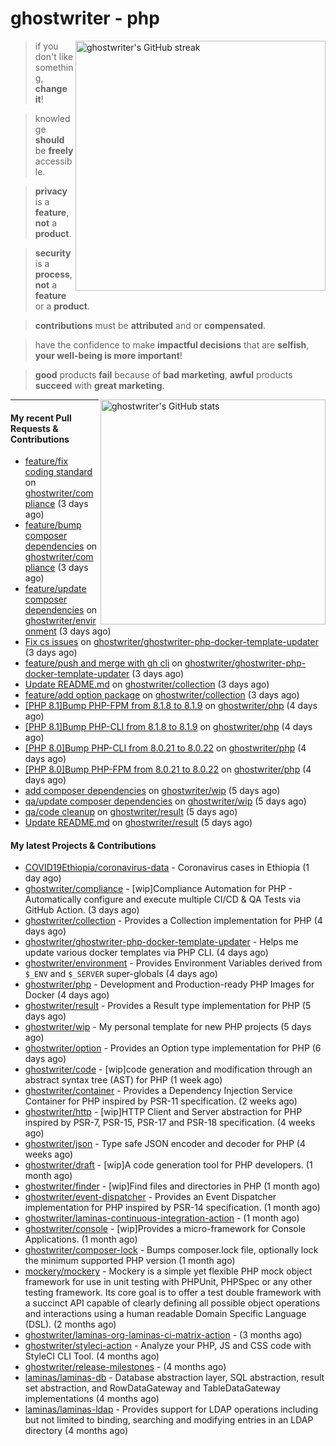 # ghostwriter - php

<img alt="ghostwriter's GitHub streak" width="400px" align="right" src="https://github-readme-streak-stats.herokuapp.com/?cache_seconds=1800&user=ghostwriter">

> if you don't like something, **change it**!

> knowledge **should** be **freely** accessible.

> **privacy** is a **feature**, **not** a **product**.

> **security** is a **process**, **not** a **feature** or a **product**.

> **contributions** must be **attributed** and or **compensated**.

> have the confidence to make **impactful decisions** that are **selfish**, **your well-being is more important**!

> **good** products **fail** because of **bad marketing**, **awful** products **succeed** with **great marketing**.

<img alt="ghostwriter's GitHub stats" width="360px" align="right" src="https://github-readme-stats.vercel.app/api?cache_seconds=1800&username=ghostwriter&show_icons=true&count_private=true&hide_title=true&hide_rank=true&icon_color=333">

---

#### My recent Pull Requests & Contributions

- [feature/fix coding standard](https://github.com/ghostwriter/compliance/pull/15) on [ghostwriter/compliance](https://github.com/ghostwriter/compliance) (3 days ago)
- [feature/bump composer dependencies](https://github.com/ghostwriter/compliance/pull/14) on [ghostwriter/compliance](https://github.com/ghostwriter/compliance) (3 days ago)
- [feature/update composer dependencies](https://github.com/ghostwriter/environment/pull/6) on [ghostwriter/environment](https://github.com/ghostwriter/environment) (3 days ago)
- [Fix cs issues](https://github.com/ghostwriter/ghostwriter-php-docker-template-updater/pull/4) on [ghostwriter/ghostwriter-php-docker-template-updater](https://github.com/ghostwriter/ghostwriter-php-docker-template-updater) (3 days ago)
- [feature/push and merge with gh cli](https://github.com/ghostwriter/ghostwriter-php-docker-template-updater/pull/3) on [ghostwriter/ghostwriter-php-docker-template-updater](https://github.com/ghostwriter/ghostwriter-php-docker-template-updater) (3 days ago)
- [Update README.md](https://github.com/ghostwriter/collection/pull/4) on [ghostwriter/collection](https://github.com/ghostwriter/collection) (3 days ago)
- [feature/add option package](https://github.com/ghostwriter/collection/pull/3) on [ghostwriter/collection](https://github.com/ghostwriter/collection) (3 days ago)
- [[PHP 8.1]Bump PHP-FPM from 8.1.8 to 8.1.9](https://github.com/ghostwriter/php/pull/125) on [ghostwriter/php](https://github.com/ghostwriter/php) (4 days ago)
- [[PHP 8.1]Bump PHP-CLI from 8.1.8 to 8.1.9](https://github.com/ghostwriter/php/pull/124) on [ghostwriter/php](https://github.com/ghostwriter/php) (4 days ago)
- [[PHP 8.0]Bump PHP-CLI from 8.0.21 to 8.0.22](https://github.com/ghostwriter/php/pull/123) on [ghostwriter/php](https://github.com/ghostwriter/php) (4 days ago)
- [[PHP 8.0]Bump PHP-FPM from 8.0.21 to 8.0.22](https://github.com/ghostwriter/php/pull/122) on [ghostwriter/php](https://github.com/ghostwriter/php) (4 days ago)
- [add composer dependencies](https://github.com/ghostwriter/wip/pull/14) on [ghostwriter/wip](https://github.com/ghostwriter/wip) (5 days ago)
- [qa/update composer dependencies](https://github.com/ghostwriter/wip/pull/13) on [ghostwriter/wip](https://github.com/ghostwriter/wip) (5 days ago)
- [qa/code cleanup](https://github.com/ghostwriter/result/pull/6) on [ghostwriter/result](https://github.com/ghostwriter/result) (5 days ago)
- [Update README.md](https://github.com/ghostwriter/result/pull/5) on [ghostwriter/result](https://github.com/ghostwriter/result) (5 days ago)

#### My latest Projects & Contributions

- [COVID19Ethiopia/coronavirus-data](https://github.com/COVID19Ethiopia/coronavirus-data) - Coronavirus cases in Ethiopia (1 day ago)
- [ghostwriter/compliance](https://github.com/ghostwriter/compliance) - [wip]Compliance Automation for PHP - Automatically configure and execute multiple CI/CD &amp; QA Tests via GitHub Action. (3 days ago)
- [ghostwriter/collection](https://github.com/ghostwriter/collection) - Provides a Collection implementation for PHP (4 days ago)
- [ghostwriter/ghostwriter-php-docker-template-updater](https://github.com/ghostwriter/ghostwriter-php-docker-template-updater) - Helps me update various docker templates via PHP CLI. (4 days ago)
- [ghostwriter/environment](https://github.com/ghostwriter/environment) - Provides Environment Variables derived from `$_ENV` and `$_SERVER` super-globals (4 days ago)
- [ghostwriter/php](https://github.com/ghostwriter/php) - Development and Production-ready PHP Images for Docker (4 days ago)
- [ghostwriter/result](https://github.com/ghostwriter/result) - Provides a Result type implementation for PHP (5 days ago)
- [ghostwriter/wip](https://github.com/ghostwriter/wip) - My personal template for new PHP projects (5 days ago)
- [ghostwriter/option](https://github.com/ghostwriter/option) - Provides an Option type implementation for PHP (6 days ago)
- [ghostwriter/code](https://github.com/ghostwriter/code) - [wip]code generation and modification through an abstract syntax tree (AST) for PHP (1 week ago)
- [ghostwriter/container](https://github.com/ghostwriter/container) - Provides a Dependency Injection Service Container for PHP inspired by PSR-11 specification. (2 weeks ago)
- [ghostwriter/http](https://github.com/ghostwriter/http) - [wip]HTTP Client and Server abstraction for PHP inspired by PSR-7, PSR-15, PSR-17 and PSR-18 specification. (4 weeks ago)
- [ghostwriter/json](https://github.com/ghostwriter/json) - Type safe JSON encoder and decoder for PHP (4 weeks ago)
- [ghostwriter/draft](https://github.com/ghostwriter/draft) - [wip]A code generation tool for PHP developers. (1 month ago)
- [ghostwriter/finder](https://github.com/ghostwriter/finder) - [wip]Find files and directories in PHP (1 month ago)
- [ghostwriter/event-dispatcher](https://github.com/ghostwriter/event-dispatcher) - Provides an Event Dispatcher implementation for PHP inspired by PSR-14 specification. (1 month ago)
- [ghostwriter/laminas-continuous-integration-action](https://github.com/ghostwriter/laminas-continuous-integration-action) -  (1 month ago)
- [ghostwriter/console](https://github.com/ghostwriter/console) - [wip]Provides a micro-framework for Console Applications. (1 month ago)
- [ghostwriter/composer-lock](https://github.com/ghostwriter/composer-lock) - Bumps composer.lock file, optionally lock the minimum supported PHP version (1 month ago)
- [mockery/mockery](https://github.com/mockery/mockery) - Mockery is a simple yet flexible PHP mock object framework for use in unit testing with PHPUnit, PHPSpec or any other testing framework. Its core goal is to offer a test double framework with a succinct API capable of clearly defining all possible object operations and interactions using a human readable Domain Specific Language (DSL). (2 months ago)
- [ghostwriter/laminas-org-laminas-ci-matrix-action](https://github.com/ghostwriter/laminas-org-laminas-ci-matrix-action) -  (3 months ago)
- [ghostwriter/styleci-action](https://github.com/ghostwriter/styleci-action) - Analyze your PHP, JS and CSS code with StyleCI CLI Tool. (4 months ago)
- [ghostwriter/release-milestones](https://github.com/ghostwriter/release-milestones) -  (4 months ago)
- [laminas/laminas-db](https://github.com/laminas/laminas-db) - Database abstraction layer, SQL abstraction, result set abstraction, and RowDataGateway and TableDataGateway implementations (4 months ago)
- [laminas/laminas-ldap](https://github.com/laminas/laminas-ldap) - Provides support for LDAP operations including but not limited to binding, searching and modifying entries in an LDAP directory (4 months ago)
